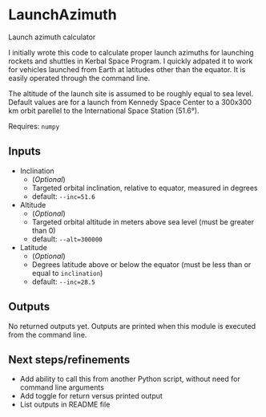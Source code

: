 # LaunchAzimuth
Launch azimuth calculator

I initially wrote this code to calculate proper launch azimuths for launching rockets and shuttles in Kerbal Space Program. I quickly adpated it to work for vehicles launched from Earth at latitudes other than the equator. It is easily operated through the command line.

The altitude of the launch site is assumed to be roughly equal to sea level. Default values are for a launch from Kennedy Space Center to a 300x300 km orbit parellel to the International Space Station (51.6°).

Requires: `numpy`

## Inputs

* Inclination
	* (*Optional*)
	* Targeted orbital inclination, relative to equator, measured in degrees
	* default: `--inc=51.6`
* Altitude
	* (*Optional*)
	* Targeted orbital altitude in meters above sea level (must be greater than 0)
	* default: `--alt=300000`
* Latitude
	* (*Optional*)
	* Degrees latitude above or below the equator (must be less than or equal to `inclination`)
	* default: `--inc=28.5`

## Outputs

No returned outputs yet. Outputs are printed when this module is executed from the command line.

## Next steps/refinements
* Add ability to call this from another Python script, without need for command line arguments
* Add toggle for return versus printed output
* List outputs in README file
